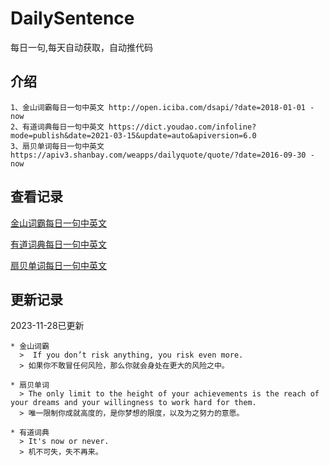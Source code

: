 # DailySentence

每日一句,每天自动获取，自动推代码

## 介绍

```
1、金山词霸每日一句中英文 http://open.iciba.com/dsapi/?date=2018-01-01 - now
2、有道词典每日一句中英文 https://dict.youdao.com/infoline?mode=publish&date=2021-03-15&update=auto&apiversion=6.0
3、扇贝单词每日一句中英文 https://apiv3.shanbay.com/weapps/dailyquote/quote/?date=2016-09-30 - now
```

## 查看记录

[金山词霸每日一句中英文](./data/iciba/)

[有道词典每日一句中英文](./data/youdao/)

[扇贝单词每日一句中英文](./data/shanbay/)

## 更新记录
2023-11-28已更新 
```
* 金山词霸
  >  If you don’t risk anything, you risk even more.
  > 如果你不敢冒任何风险，那么你就会身处在更大的风险之中。

* 扇贝单词
  > The only limit to the height of your achievements is the reach of your dreams and your willingness to work hard for them.
  > 唯一限制你成就高度的，是你梦想的限度，以及为之努力的意愿。

* 有道词典
  > It's now or never.
  > 机不可失，失不再来。

```
